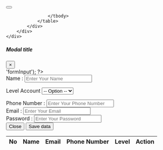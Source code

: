 <!-- Note File Old User -->
<!-- Title -->
<div class="col-lg-12 text-center mt-5">
	<div class="related__title">
		<h5><?= $titlePage ?></h5>
	</div>
</div>

<div class="col-sm-12 col-md-6">

</div>

<!-- Table -->
<div class="container">
	<div class="m-10">
		<div class="container d-flex justify-content-end">
			<div class="col-md-10">
			</div>
			<button type="button" class="btn btn-primary m-3" data-toggle="modal" data-target="#ok">
				<?= $titlePage ?>
			</button>
		</div>
		<div class="card">
			<div class="card-body">
				<table id="table" class="table table-bordered" style="width:100%">
					<thead>
						<tr>
							<th>No</th>
							<th>Name</th>
							<th>Email</th>
							<th>Phone Number</th>
							<th>Level</th>
							<th class="col-1">Action</th>
						</tr>
					</thead>
					<tbody>

					</tbody>
				</table>
			</div>
		</div>
	</div>
</div>

<!-- //! Modal -->
<div class="modal fade" id="ok" tabindex="-1" aria-labelledby="exampleModalLabel" aria-hidden="true">
	<div class="modal-dialog modal-dialog-centered">
		<div class="modal-content">
			<div class="modal-header">
				<h5 class="modal-title" id="exampleModalLabel">Modal title</h5>
				<button type="button" class="close" data-dismiss="modal" aria-label="Close">
					<span aria-hidden="true">&times;</span>
				</button>
			</div>
			<?php $attributes = array('id' => 'formInput'); ?>
			<?= form_open('User/userPlus', $attributes) ?>
				<div class="modal-body">
					<div class="form-row">
						<div class="form-group col-md-8">
							<label for="name">Name : </label>
							<input type="text" name="name" class="form-control" id="name" placeholder="Enter Your Name">
							<div class="invalid-feedback">
								<p class="text-danger" id="name_error"></p>
							</div>
						</div>
						<div class="form-group col-md-4">
							<label for="level">Level Account</label>
							<select id="level" name="level" class="form-control">
								<option selected>-- Option --</option>
								<option>Admin</option>
								<option>Customer</option>
							</select>
							<div class="invalid-feedback">
								<p class="text-danger" id="level_error"></p>
							</div>
						</div>
					</div>
					<div class="form-row">
						<div class="form-group col-md-6">
							<label for="phoneNumber">Phone Number : </label>
							<input type="tel" name="phoneNumber" class="form-control" id="phoneNumber"
								placeholder="Enter Your Phone Number">
						</div>
						<div class="form-group col-md-6">
							<label for="email">Email : </label>
							<input type="email" name="email" class="form-control" id="email" placeholder="Enter Your Email">
						</div>
					</div>
					<div class="form-group">
						<label for="password">Password : </label>
						<input type="password" name="password" class="form-control" id="password" placeholder="Enter Your Password"
						>
					</div>
				</div>
				<div class="modal-footer">
					<button type="button" class="btn btn-secondary" data-dismiss="modal">Close</button>
					<button type="submit" class="btn btn-primary">Save data</button>
				</div>
			<?= form_close(); ?>
		</div>
	</div>
</div>

<div class="viewModal" style="display: none;"></div>

<!-- JQuery -->
<script src="https://code.jquery.com/jquery-3.7.0.js"></script>

<!-- //?	JS Config User Page -->
<script>

	(function () {
		'use strict';
		window.addEventListener('load', function () {
			// Fetch all the forms we want to apply custom Bootstrap validation styles to
			var forms = document.getElementsByClassName('needs-validation');
			// Loop over them and prevent submission
			var validation = Array.prototype.filter.call(forms, function (form) {
				form.addEventListener('submit', function (event) {
					if (form.checkValidity() === false) {
						event.preventDefault();
						event.stopPropagation();
					}
					form.classList.add('was-validated');
				}, false);
			});
		}, false);
	})();


	function viewsData() {
		table = $('#table').DataTable({
			responsive: true,
			"destroy": true,
			"processing": true,
			"serverSide": true,
			"order": [],

			"ajax": {
				"url": "<?= site_url('User/getData') ?>",
				"type": "POST"
			},


			"columnDefs": [{
				"targets": [0],
				"orderable": false,
				"width": 5
			}],

		});
	}

	$('#exampleModalLabel').text('Plus User');

	$(document).ready(function () {

		viewsData();

		//! form Input User
		$('#formInput').submit(function (e) {

			//? Validation before form submit
			$('#formInput').find('input').each(function () {
				//? Validation Name 
				if ($('#name').val().length < 5) {
					$('#name').addClass('is-invalid');
					$('#name_error').html('');
				} else {
					$('#name').removeClass('is-invalid');
					$('#name').addClass('is-valid');
					$('#name_error').html('');
				}

				//? Validation Phone Number 
				if ($('#phoneNumber').val().length < 5) {
					$('#phoneNumber').addClass('is-invalid');
					$('#phoneNumber_error').html('');
				} else {
					$('#phoneNumber').removeClass('is-invalid');
					$('#phoneNumber').addClass('is-valid');
					$('#phoneNumber_error').html('');
				}

				//? Validation Email
				if ($('#email').val().length < 5) {
					$('#email').addClass('is-invalid');
					$('#email_error').html('');
				} else {
					$('#email').removeClass('is-invalid');
					$('#email').addClass('is-valid');
					$('#email_error').html('');
				}

				//? Validation Password 
				if ($('#password').val().length < 5) {
					$('#password').addClass('is-invalid');
					$('#password_error').html('');
				} else {
					$('#password').removeClass('is-invalid');
					$('#password').addClass('is-valid');
					$('#password_error').html('');
				}

				//? Validation level 
				if (!$('#level').val()) {
					$('#level').addClass('is-invalid');
					$('#level_error').html('');
				} else {
					$('#level').removeClass('is-invalid');
					$('#level').addClass('is-valid');
					$('#level_error').html('');
				}
			});

			//? Kirim form melalui AJAX jika validasi dinamis selesai
			$.ajax({
				type: "POST",
				url: $(this).attr('action'),
				data: $(this).serialize(),
				dataType: "JSON",
				success: function (response) {
					if (response.error) {
						$.each(response.error, function (field, message) {
							$('#' + field + '_error').html(message);
						});
					}
					/** 
					 * 
						else {
							$('#ok').modal('hide'); // Tutup modal jika berhasil
						}
					*/

					if (response.success) {
						Swal.fire({
							icon: "success",
							title: "Success Add Data",
							text: response.success,
						});
						viewsData();
						$('#ok').modal('hide'); // Tutup modal jika berhasil
					}
				},
				error: function (xhr, ajaxOptions, thrownError) {
					alert(xhr.status + "\n" + xhr.responseText + "\n" + thrownError);
				}
			});

			return false;
		});
	});

	$('.modal-footer button[type="submit"]').removeAttr('data-bs-dismiss');
</script>

